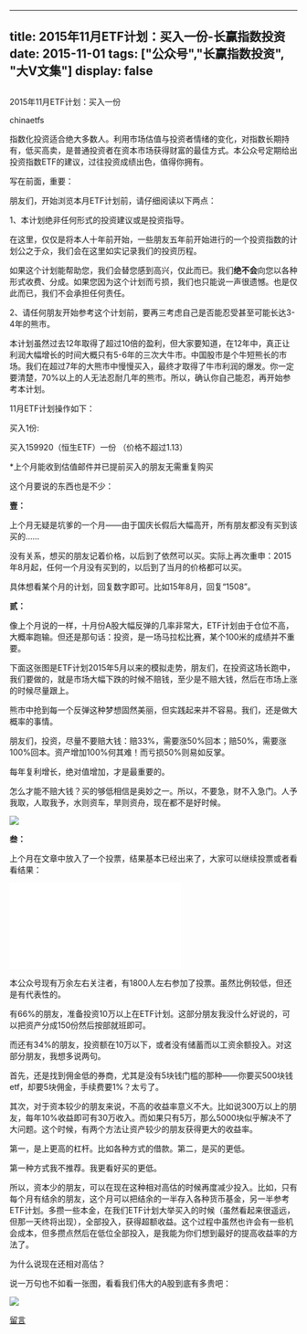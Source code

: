 
---
title:  2015年11月ETF计划：买入一份-长赢指数投资
date: 2015-11-01
tags: ["公众号","长赢指数投资", "大V文集"]
display: false
---


## 



2015年11月ETF计划：买入一份




chinaetfs




指数化投资适合绝大多数人。利用市场估值与投资者情绪的变化，对指数长期持有，低买高卖，是普通投资者在资本市场获得财富的最佳方式。本公众号定期给出投资指数ETF的建议，过往投资成绩出色，值得你拥有。




写在前面，重要：



朋友们，开始浏览本月ETF计划前，请仔细阅读以下两点：



1、本计划绝非任何形式的投资建议或是投资指导。



在这里，仅仅是将本人十年前开始，一些朋友五年前开始进行的一个投资指数的计划公之于众，我们会在这里如实记录我们的投资历程。



如果这个计划能帮助您，我们会替您感到高兴，仅此而已。我们**绝不会**向您以各种形式收费、分成。如果您因为这个计划而亏损，我们也只能说一声很遗憾。也是仅此而已，我们不会承担任何责任。



2、请任何朋友开始参考这个计划前，要再三考虑自己是否能忍受甚至可能长达3-4年的熊市。



本计划虽然过去12年取得了超过10倍的盈利，但大家要知道，在12年中，真正让利润大幅增长的时间大概只有5-6年的三次大牛市。中国股市是个牛短熊长的市场。我们在超过7年的大熊市中慢慢买入，最终才取得了牛市利润的爆发。你一定要清楚，70%以上的人无法忍耐几年的熊市。所以，确认你自己能忍，再开始参考本计划。





11月ETF计划操作如下：



买入1份:



买入159920（恒生ETF）一份 （价格不超过1.13）





*上个月能收到估值邮件并已提前买入的朋友无需重复购买









这个月要说的东西也是不少：



**壹：**



上个月无疑是坑爹的一个月——由于国庆长假后大幅高开，所有朋友都没有买到该买的……



没有关系，想买的朋友记着价格，以后到了依然可以买。实际上再次重申：2015年8月起，任何一个月没有买到的，以后到了当月的价格都可以买。

具体想看某个月的计划，回复数字即可。比如15年8月，回复“1508”。



**贰：**



像上个月说的一样，十月份A股大幅反弹的几率非常大，ETF计划由于仓位不高，大概率跑输。但还是那句话：投资，是一场马拉松比赛，某个100米的成绩并不重要。



下面这张图是ETF计划2015年5月以来的模拟走势，朋友们，在投资这场长跑中，我们要做的，就是市场大幅下跌的时候不赔钱，至少是不赔大钱，然后在市场上涨的时候尽量跟上。



熊市中抢到每一个反弹这种梦想固然美丽，但实践起来并不容易。我们，还是做大概率的事情。



朋友们，投资，尽量不要赔大钱：赔33%，需要涨50%回本；赔50%，需要涨100%回本。资产增加100%何其难！而亏损50%则易如反掌。



每年复利增长，绝对值增加，才是最重要的。



怎么才能不赔大钱？买的够低相信是奥妙之一。所以，不要急，财不入急门。人予我取，人取我予，水则资车，旱则资舟，现在都不是好时候。



<img data-s="300,640" data-type="png" src="http://mmbiz.qpic.cn/mmbiz/SEPick5M9xjMaO4cp9qqf3QPT6DYW3lMrklRBD4kVGFTgFvXdH18zHYskOWTMjV0ic3HOiaibygr9Pxyu0uZlCvbKA/0?wx_fmt=png" data-ratio="0.6996047430830039" data-w=""/>



**叁：**



上个月在文章中放入了一个投票，结果基本已经出来了，大家可以继续投票或者看看结果：



<iframe scrolling="no" frameborder="0" class="vote_iframe js_editor_vote_card" data-display-style="height: 253px;" data-display-src="/cgi-bin/readtemplate?t=vote/vote-new_tmpl&amp;__biz=MzIwMTIzNDMwNA==&amp;supervoteid=1549729&amp;token=1921024003#none&amp;lang=zh_CN" src="/mp/newappmsgvote?action=show&amp;__biz=MzIwMTIzNDMwNA==&amp;supervoteid=1549729#wechat_redirect" data-supervoteid="1549729" allowfullscreen=""></iframe>



本公众号现有万余左右关注者，有1800人左右参加了投票。虽然比例较低，但还是有代表性的。



有66%的朋友，准备投资10万以上在ETF计划。这部分朋友我没什么好说的，可以把资产分成150份然后按部就班即可。



而还有34%的朋友，投资额在10万以下，或者没有储蓄而以工资余额投入。对这部分朋友，我想多说两句。



首先，还是找到佣金低的券商，尤其是没有5块钱门槛的那种——你要买500块钱etf，却要5块佣金，手续费要1%？太亏了。



其次，对于资本较少的朋友来说，不高的收益率意义不大。比如说300万以上的朋友，每年10%收益即可有30万收入。而如果只有5万，那么5000块似乎解决不了大问题。这个时候，有两个方法让资产较少的朋友获得更大的收益率。



第一，是上更高的杠杆。比如各种方式的借款。第二，是买的更低。



第一种方式我不推荐。我更看好买的更低。



所以，资本少的朋友，可以在现在这种相对高估的时候再度减少投入。比如，只有每个月有结余的朋友，这个月可以把结余的一半存入各种货币基金，另一半参考ETF计划。多攒一些本金，在我们ETF计划大举买入的时候（虽然看起来很遥远，但那一天终将出现），全部投入，获得超额收益。这个过程中虽然也许会有一些机会成本，但多攒点然后在低位全部投入，是我能为你们想到最好的提高收益率的方法了。



为什么说现在还相对高估？



说一万句也不如看一张图，看看我们伟大的A股到底有多贵吧：



<img data-s="300,640" data-type="png" src="http://mmbiz.qpic.cn/mmbiz/SEPick5M9xjMaO4cp9qqf3QPT6DYW3lMr2EMx7EkQwH2MHTnuQgp3RHBQLYMqyza0HsOkzohEL4WPOqzjCPVEDg/0?wx_fmt=png" data-ratio="0.6363636363636364" data-w=""/>













[留言](javascript:;)


